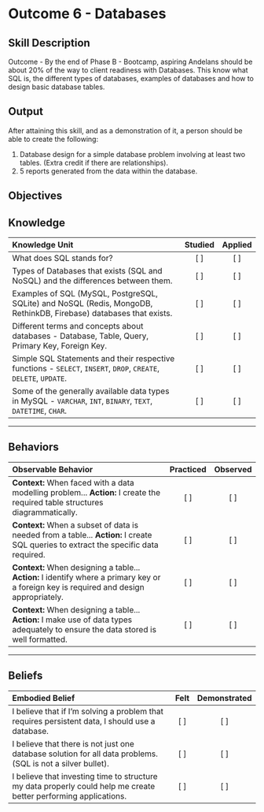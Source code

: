 # Outcome 6 - Databases

**Skill Description**
----------
Outcome - By the end of Phase B - Bootcamp, aspiring Andelans should be about 20% of the way to client readiness with Databases. This know what SQL is, the different types of databases, examples of databases and how to design basic database tables.


**Output**
----------
After attaining this skill, and as a demonstration of it, a person should be able to create the following:

1. Database design for a simple database problem involving at least two tables. (Extra credit if there are relationships).
2. 5 reports generated from the data within the database.


**Objectives**
----------

## **Knowledge**


| Knowledge Unit   |      Studied      | Applied |
|:-------------|:------------------:|:--------:|
| What does SQL stands for? | [ ] | [ ]  |
| Types of Databases that exists (SQL and NoSQL) and the differences between them. |   [ ]   |   [ ] |
| Examples of SQL (MySQL, PostgreSQL, SQLite) and NoSQL (Redis, MongoDB, RethinkDB, Firebase) databases that exists. | [ ] |    [ ] |
| Different terms and concepts about databases - Database, Table, Query, Primary Key, Foreign Key. | [ ] |    [ ] |
| Simple SQL Statements and their respective functions - `SELECT`, `INSERT`, `DROP`, `CREATE`, `DELETE`, `UPDATE`. | [ ] |    [ ] |
| Some of the generally available data types in MySQL - `VARCHAR`, `INT`, `BINARY`, `TEXT`, `DATETIME`, `CHAR`. | [ ] |    [ ] |


----------


## **Behaviors**


| Observable Behavior   |      Practiced      | Observed |
|:-------------|:------------------:|:--------:|
| **Context:** When faced with a data modelling problem... **Action:** I create the required table structures diagrammatically. | [ ] | [ ]  |
| **Context:** When a subset of data is needed from a table... **Action:** I create SQL queries to extract the specific data required. | [ ] |    [ ] |
| **Context:** When designing a table... **Action:**  I identify where a primary key or a foreign key is required and design appropriately. |   [ ]   |   [ ] |
| **Context:** When designing a table... **Action:** I make use of data types adequately to ensure the data stored is well formatted. | [ ] |    [ ] |

----------


## **Beliefs**


| Embodied Belief   |      Felt      | Demonstrated |
|:-------------|:------------------:|:--------:|
| I believe that if I’m solving a problem that requires persistent data, I should use a database. |   [ ]   |   [ ] |
| I believe that there is not just one database solution for all data problems. (SQL is not a silver bullet). |   [ ]   |   [ ] |
| I believe that investing time to structure my data properly could help me create better performing applications. |   [ ]   |   [ ] |

